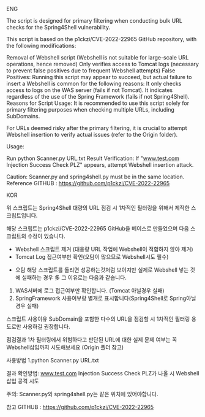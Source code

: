 ENG

The script is designed for primary filtering when conducting bulk URL checks for the Spring4Shell vulnerability.

This script is based on the p1ckzi/CVE-2022-22965 GitHub repository, with the following modifications:

Removal of Webshell script (Webshell is not suitable for large-scale URL operations, hence removed)
Only verifies access to Tomcat logs (necessary to prevent false positives due to frequent Webshell attempts)
False Positives:
Running this script may appear to succeed, but actual failure to insert a Webshell is common for the following reasons:
It only checks access to logs on the WAS server (fails if not Tomcat).
It indicates regardless of the use of the Spring Framework (fails if not Spring4Shell).
Reasons for Script Usage:
It is recommended to use this script solely for primary filtering purposes when checking multiple URLs, including SubDomains.

For URLs deemed risky after the primary filtering, it is crucial to attempt Webshell insertion to verify actual issues (refer to the Origin folder).

Usage:

Run python Scanner.py URL.txt
Result Verification:
If "www.test.com Injection Success Check PLZ" appears, attempt Webshell insertion attack.

Caution:
Scanner.py and spring4shell.py must be in the same location.
Reference GITHUB : https://github.com/p1ckzi/CVE-2022-22965

KOR

위 스크립트는 Spring4Shell 대량의 URL 점검 시 1차적인 필터링을 위해서 제작한 스크립트입니다.

해당 스크립트는 p1ckzi/CVE-2022-22965 GitHub을 베이스로 만들었으며 
다음 스크립트의 수정이 있습니다.
- Webshell 스크립트 제거 (대용량 URL 작업에 Webshell이 적합하지 않아 제거)
- Tomcat Log 접근여부만 확인(오탐이 많으므로 Webshell시도 필수)

* 오탐
해당 스크립트를 돌리면 성공하는것처럼 보이지만 실제로 Webshell 넣는 것에 실패하는 경우 多
그 이유로는 다음과 같습니다.
1. WAS서버에 로그 접근여부만 확인합니다. (Tomcat 아닐경우 실패)
2. SpringFramework 사용여부랑 별개로 표시합니다(Spring4Shell로 Spring아닐경우 실패)

스크립트 사용이유
SubDomain을 포함한 다수의 URL을 점검할 시 1차적인 필터링 용도로만 사용하길 권장합니다.

점검결과 1차 필터링에서 위험하다고 판단된 URL에 대한 실제 문제 여부는 꼭 Webshell삽입까지 시도해보세요
(Origin 폴더 참고)

사용방법
1.python Scanner.py URL.txt

결과 확인방법:
www.test.com Injection Success Check PLZ가 나올 시 Webshell 삽입 공격 시도

주의:
Scanner.py와 spring4shell.py는 같은 위치에 있어야합니다.

참고 GITHUB : https://github.com/p1ckzi/CVE-2022-22965